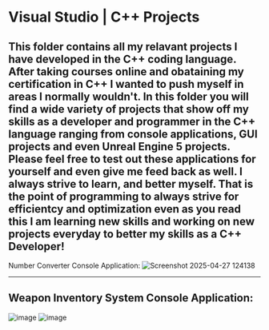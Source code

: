 # Visual Studio | C++ Projects

This folder contains all my relavant projects I have developed in the C++ coding language. After taking courses online and obataining my certification in C++ I wanted to push myself in areas I normally wouldn't. In this folder you will find a wide variety of projects that show off my skills as a developer and programmer in the C++ language ranging from console applications, GUI projects and even Unreal Engine 5 projects. Please feel free to test out these applications for yourself and even give me feed back as well. I always strive to learn, and better myself. That is the point of programming to always strive for efficientcy and optimization even as you read this I am learning new skills and working on new projects everyday to better my skills as a C++ Developer!
-----------------------------------------------------------------------------------------------------------------
Number Converter Console Application:
![Screenshot 2025-04-27 124138](https://github.com/user-attachments/assets/4344252c-5da1-4144-9494-cea4deeb3e4a)

-----------------------------------------------------------------------------------------------------------------
Weapon Inventory System Console Application:
-----------------------------------------------------------------------------------------------------------------
![image](https://github.com/user-attachments/assets/06a84b33-221b-4f23-863f-767ba7faeb53)
![image](https://github.com/user-attachments/assets/0bc1436e-2a6e-43ca-acff-cba969d37de8)


